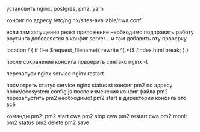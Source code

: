 установить nginx, postgres, pm2, yarn

конфиг по адресу /etc/nginx/sites-available/cwa.conf

если там запущенно реакт приложение необходимо подправить работу роутинга добовляется в конфиг server... и там добавить эту првоерку

location / {
if (!-e $request_filename){
      rewrite ^(.*)$ /index.html break;
}
}

после сохранения конфига првоерить синтакс
nginx -t


перезапуск nginx
service nginx restart

посмотреть статус
service nginx status
st
конфиг pm2 по адресу home/ecosystem.config.js
после изменения конфиг файла pm2 перезапустить pm2 необходимо! pm2 start в директории конфига это всё

команды pm2:
pm2 start cwa
pm2 stop cwa
pm2 restart cwa
pm2 monit
pm2 status
pm2 delete
pm2 save
